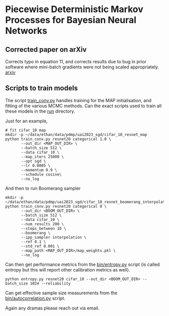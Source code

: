 # Piecewise Deterministic Markov Processes for Bayesian Neural Networks

## Corrected paper on arXiv
Corrects typo in equation 11, and corrects results due to bug in prior software where mini-batch gradients were not being scaled appropriately.
[arxiv](https://arxiv.org/abs/2302.08724)

## Scripts to train models

The script [train_conv.py](bin/train_conv.py) handles training for the MAP initialisation, and fitting of the various MCMC methods.
Can the exact scripts used to train all these models in the [run](run) directory.

Just for an example,

``` shell
# fit cifar_10 map
mkdir -p ~/data/ethan/data/pdmp/uai2023_sgd/cifar_10_resnet_map
python train_conv.py resnet20 categorical 1.0 \
       --out_dir <MAP_OUT_DIR> \
       --batch_size 512 \
       --data cifar_10 \
       --map_iters 25000 \
       --opt sgd \
       --lr 0.0005 \
       --momentum 0.9 \
       --schedule cosine\
       --no_log 
```

And then to run Boomerang sampler

``` shell
mkdir -p ~/data/ethan/data/pdmp/uai2023_sgd/cifar_10_resnet_boomerang_interpolation
python train_conv.py resnet20 categorical 0 \
       --out_dir <BOOM_OUT_DIR> \
       --batch_size 512 \
       --data cifar_10 \
       --num_results 200 \
       --steps_between 10 \
       --boomerang \
       --ipp_sampler interpolation \
       --ref 0.1 \
       --std_ref 0.001 \
       --map_path <MAP_OUT_DIR>/map_weights.pkl \
       --no_log 
```

Can then get performance metrics from the [bin/entropy.py](bin/entropy.py) script (is called entropy but this will report other calibration metrics as well).

``` shell
python entropy.py resnet20 cifar_10 --out_dir <BOOM_OUT_DIR> --batch_size 1024 --reliability
```

Can get effective sample size measurements from the [bin/autocorrelation.py](bin/autocorrelation.py) script.

Again any dramas please reach out via email.

